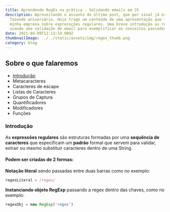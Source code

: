 ```yaml
---
title: Aprendendo RegEx na prática - Validando emails em JS
description: Aproveitando o assunto do último post, que por sinal já está quase
  fazendo aniversário. Hoje trago um conteúdo de uma apresentação que fiz na
  minha empresa sobre expressções regulares. Uma breve introdução as regex
  usando uma validação de email para exemplificar os conceitos passados.
date: 2021-04-09T12:13:14.000Z
thumbnailImage: ../../static/assets/img/regex_thumb.png
category: blog
---
```

## Sobre o que falaremos

- [Introdução](#Introdução)
- Metacaracteres
- Caracteres de escape
- Listas de Caracteres
- Grupos de Captura
- Quantificadores
- Modificadores
- Funções

### Introdução
As **expressões regulares** são estruturas formadas por uma **sequência de caracteres** que especificam um **padrão** formal que servem para validar, extrair ou mesmo substituir caracteres dentro de uma String.

#### Podem ser criadas de 2 formas:   
**Notação literal** sendo passadas entre duas barras como no exemplo:  

```js
regexLiteral = /regex/
```

**Instanciando objeto RegExp** passando a regex dentro das chaves, como no exemplo:

```js
regexObj = new RegExp('regex')
```


